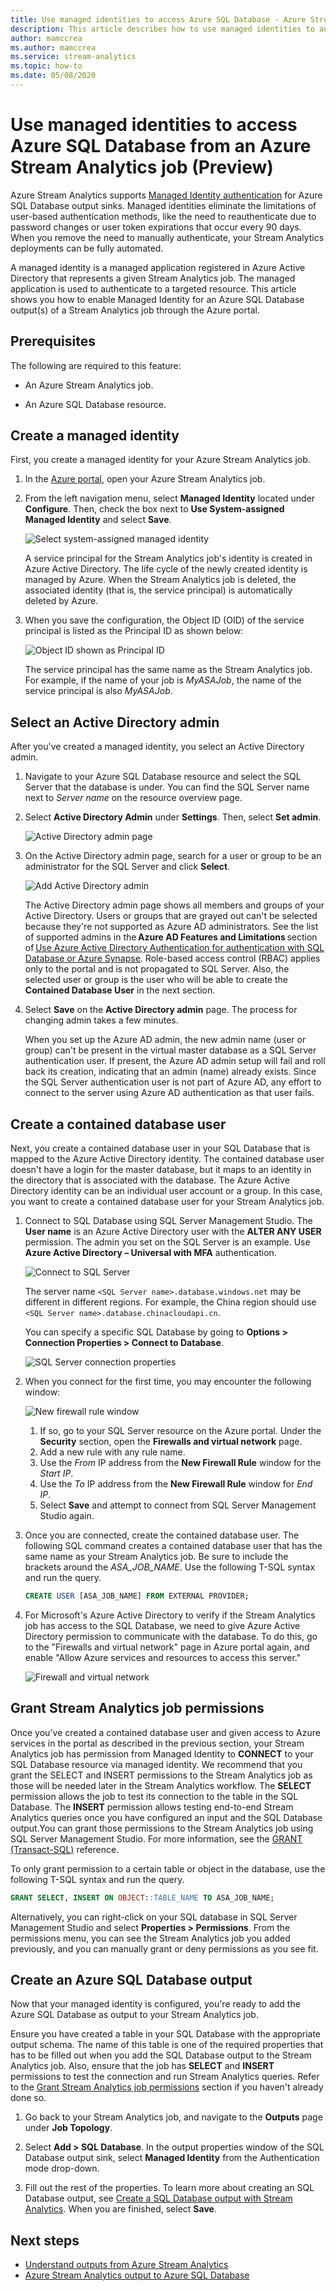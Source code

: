 ```yaml
---
title: Use managed identities to access Azure SQL Database - Azure Stream Analytics
description: This article describes how to use managed identities to authenticate your Azure Stream Analytics job to Azure SQL DB output.
author: mamccrea
ms.author: mamccrea
ms.service: stream-analytics
ms.topic: how-to
ms.date: 05/08/2020
---
```


# Use managed identities to access Azure SQL Database from an Azure Stream Analytics job (Preview)

Azure Stream Analytics supports [Managed Identity authentication](../active-directory/managed-identities-azure-resources/overview.md) for Azure SQL Database output sinks. Managed identities eliminate the limitations of user-based authentication methods, like the need to reauthenticate due to password changes or user token expirations that occur every 90 days. When you remove the need to manually authenticate, your Stream Analytics deployments can be fully automated.

A managed identity is a managed application registered in Azure Active Directory that represents a given Stream Analytics job. The managed application is used to authenticate to a targeted resource. This article shows you how to enable Managed Identity for an Azure SQL Database output(s) of a Stream Analytics job through the Azure portal.

## Prerequisites

The following are required to this feature:

- An Azure Stream Analytics job.

- An Azure SQL Database resource.

## Create a managed identity

First, you create a managed identity for your Azure Stream Analytics job.

1. In the [Azure portal](https://portal.azure.com), open your Azure Stream Analytics job.

1. From the left navigation menu, select **Managed Identity** located under **Configure**. Then, check the box next to **Use System-assigned Managed Identity** and select **Save**.

   ![Select system-assigned managed identity](./media/sql-db-output-managed-identity/system-assigned-managed-identity.png)


   A service principal for the Stream Analytics job's identity is created in Azure Active Directory. The life cycle of the newly created identity is managed by Azure. When the Stream Analytics job is deleted, the associated identity (that is, the service principal) is automatically deleted by Azure. 

1. When you save the configuration, the Object ID (OID) of the service principal is listed as the Principal ID as shown below: 

   ![Object ID shown as Principal ID](./media/sql-db-output-managed-identity/principal-id.png)

   The service principal has the same name as the Stream Analytics job. For example, if the name of your job is *MyASAJob*, the name of the service principal is also *MyASAJob*.

## Select an Active Directory admin

After you've created a managed identity, you select an Active Directory admin.

1. Navigate to your Azure SQL Database resource and select the SQL Server that the database is under. You can find the SQL Server name next to *Server name* on the resource overview page. 

1. Select **Active Directory Admin** under **Settings**. Then, select **Set admin**. 

   ![Active Directory admin page](./media/sql-db-output-managed-identity/active-directory-admin-page.png)
 
1. On the Active Directory admin page, search for a user or group to be an administrator for the SQL Server and click **Select**.

   ![Add Active Directory admin](./media/sql-db-output-managed-identity/add-admin.png)

   The Active Directory admin page shows all members and groups of your Active Directory. Users or groups that are grayed out can't be selected because they're not supported as Azure AD administrators. See the list of supported admins in the **Azure AD Features and Limitations** section of [Use Azure Active Directory Authentication for authentication with SQL Database or Azure Synapse](../sql-database/sql-database-aad-authentication.md#azure-ad-features-and-limitations). Role-based access control (RBAC) applies only to the portal and is not propagated to SQL Server. Also, the selected user or group is the user who will be able to create the **Contained Database User** in the next section.

1. Select **Save** on the **Active Directory admin** page. The process for changing admin takes a few minutes.

   When you set up the Azure AD admin, the new admin name (user or group) can't be present in the virtual master database as a SQL Server authentication user. If present, the Azure AD admin setup will fail and roll back its creation, indicating that an admin (name) already exists. Since the SQL Server authentication user is not part of Azure AD, any effort to connect to the server using Azure AD authentication as that user fails. 

## Create a contained database user

Next, you create a contained database user in your SQL Database that is mapped to the Azure Active Directory identity. The contained database user doesn't have a login for the master database, but it maps to an identity in the directory that is associated with the database. The Azure Active Directory identity can be an individual user account or a group. In this case, you want to create a contained database user for your Stream Analytics job. 

1. Connect to SQL Database using SQL Server Management Studio. The **User name** is an Azure Active Directory user with the **ALTER ANY USER** permission. The admin you set on the SQL Server is an example. Use **Azure Active Directory – Universal with MFA** authentication. 

   ![Connect to SQL Server](./media/sql-db-output-managed-identity/connect-sql-server.png)

   The server name `<SQL Server name>.database.windows.net` may be different in different regions. For example, the China region should use `<SQL Server name>.database.chinacloudapi.cn`.
 
   You can specify a specific SQL Database by going to **Options > Connection Properties > Connect to Database**.  

   ![SQL Server connection properties](./media/sql-db-output-managed-identity/sql-server-connection-properties.png)

1. When you connect for the first time, you may encounter the following window:

   ![New firewall rule window](./media/sql-db-output-managed-identity/new-firewall-rule.png)

   1. If so, go to your SQL Server resource on the Azure portal. Under the **Security** section, open the **Firewalls and virtual network** page. 
   1. Add a new rule with any rule name.
   1. Use the *From* IP address from the **New Firewall Rule** window for the *Start IP*.
   1. Use the *To* IP address from the **New Firewall Rule** window for *End IP*. 
   1. Select **Save** and attempt to connect from SQL Server Management Studio again. 

1. Once you are connected, create the contained database user. The following SQL command creates a contained database user that has the same name as your Stream Analytics job. Be sure to include the brackets around the *ASA_JOB_NAME*. Use the following T-SQL syntax and run the query. 

   ```sql
   CREATE USER [ASA_JOB_NAME] FROM EXTERNAL PROVIDER; 
   ```

1. For Microsoft's Azure Active Directory to verify if the Stream Analytics job has access to the SQL Database, we need to give Azure Active Directory permission to communicate with the database. To do this, go to the "Firewalls and virtual network" page in Azure portal again, and enable "Allow Azure services and resources to access this server." 

   ![Firewall and virtual network](./media/sql-db-output-managed-identity/allow-access.png)

## Grant Stream Analytics job permissions

Once you've created a contained database user and given access to Azure services in the portal as described in the previous section, your Stream Analytics job has permission from Managed Identity to **CONNECT** to your SQL Database resource via managed identity. We recommend that you grant the SELECT and INSERT permissions to the Stream Analytics job as those will be needed later in the Stream Analytics workflow. The **SELECT** permission allows the job to test its connection to the table in the SQL Database. The **INSERT** permission allows testing end-to-end Stream Analytics queries once you have configured an input and the SQL Database output.You can grant those permissions to the Stream Analytics job using SQL Server Management Studio. For more information, see the [GRANT (Transact-SQL)](https://docs.microsoft.com/sql/t-sql/statements/grant-transact-sql?view=sql-server-ver15) reference.

To only grant permission to a certain table or object in the database, use the following T-SQL syntax and run the query. 

```sql
GRANT SELECT, INSERT ON OBJECT::TABLE_NAME TO ASA_JOB_NAME; 
```

Alternatively, you can right-click on your SQL database in SQL Server Management Studio and select **Properties > Permissions**. From the permissions menu, you can see the Stream Analytics job you added previously, and you can manually grant or deny permissions as you see fit.

## Create an Azure SQL Database output

Now that your managed identity is configured, you're ready to add the Azure SQL Database as output to your Stream Analytics job.

Ensure you have created a table in your SQL Database with the appropriate output schema. The name of this table is one of the required properties that has to be filled out when you add the SQL Database output to the Stream Analytics job. Also, ensure that the job has **SELECT** and **INSERT** permissions to test the connection and run Stream Analytics queries. Refer to the [Grant Stream Analytics job permissions](#grant-stream-analytics-job-permissions) section if you haven't already done so. 

1. Go back to your Stream Analytics job, and navigate to the **Outputs** page under **Job Topology**. 

1. Select **Add > SQL Database**. In the output properties window of the SQL Database output sink, select **Managed Identity** from the Authentication mode drop-down.

1. Fill out the rest of the properties. To learn more about creating an SQL Database output, see [Create a SQL Database output with Stream Analytics](stream-analytics-define-outputs.md#sql-database). When you are finished, select **Save**. 

## Next steps

* [Understand outputs from Azure Stream Analytics](stream-analytics-define-outputs.md)
* [Azure Stream Analytics output to Azure SQL Database](stream-analytics-sql-output-perf.md)
